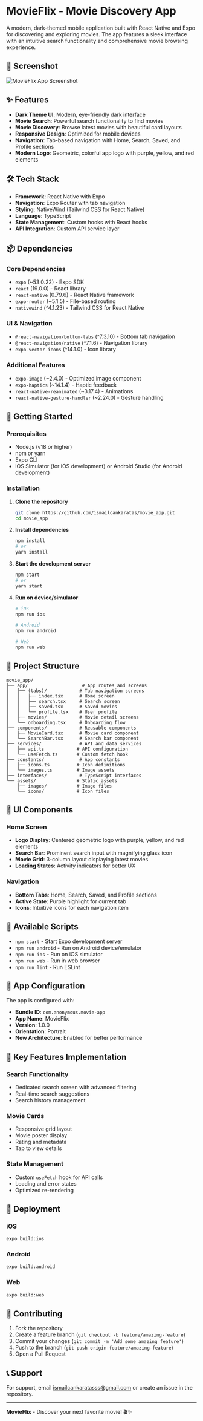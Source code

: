 # MovieFlix - Movie Discovery App

A modern, dark-themed mobile application built with React Native and Expo for discovering and exploring movies. The app features a sleek interface with an intuitive search functionality and comprehensive movie browsing experience.

## 📱 Screenshot

![MovieFlix App Screenshot](screen_shot_01.png)

## ✨ Features

- **Dark Theme UI**: Modern, eye-friendly dark interface
- **Movie Search**: Powerful search functionality to find movies
- **Movie Discovery**: Browse latest movies with beautiful card layouts
- **Responsive Design**: Optimized for mobile devices
- **Navigation**: Tab-based navigation with Home, Search, Saved, and Profile sections
- **Modern Logo**: Geometric, colorful app logo with purple, yellow, and red elements

## 🛠️ Tech Stack

- **Framework**: React Native with Expo
- **Navigation**: Expo Router with tab navigation
- **Styling**: NativeWind (Tailwind CSS for React Native)
- **Language**: TypeScript
- **State Management**: Custom hooks with React hooks
- **API Integration**: Custom API service layer

## 📦 Dependencies

### Core Dependencies
- `expo` (~53.0.22) - Expo SDK
- `react` (19.0.0) - React library
- `react-native` (0.79.6) - React Native framework
- `expo-router` (~5.1.5) - File-based routing
- `nativewind` (^4.1.23) - Tailwind CSS for React Native

### UI & Navigation
- `@react-navigation/bottom-tabs` (^7.3.10) - Bottom tab navigation
- `@react-navigation/native` (^7.1.6) - Navigation library
- `expo-vector-icons` (^14.1.0) - Icon library

### Additional Features
- `expo-image` (~2.4.0) - Optimized image component
- `expo-haptics` (~14.1.4) - Haptic feedback
- `react-native-reanimated` (~3.17.4) - Animations
- `react-native-gesture-handler` (~2.24.0) - Gesture handling

## 🚀 Getting Started

### Prerequisites
- Node.js (v18 or higher)
- npm or yarn
- Expo CLI
- iOS Simulator (for iOS development) or Android Studio (for Android development)

### Installation

1. **Clone the repository**
   ```bash
   git clone https://github.com/ismailcankaratas/movie_app.git
   cd movie_app
   ```

2. **Install dependencies**
   ```bash
   npm install
   # or
   yarn install
   ```

3. **Start the development server**
   ```bash
   npm start
   # or
   yarn start
   ```

4. **Run on device/simulator**
   ```bash
   # iOS
   npm run ios
   
   # Android
   npm run android
   
   # Web
   npm run web
   ```

## 📁 Project Structure

```
movie_app/
├── app/                    # App routes and screens
│   ├── (tabs)/            # Tab navigation screens
│   │   ├── index.tsx      # Home screen
│   │   ├── search.tsx     # Search screen
│   │   ├── saved.tsx      # Saved movies
│   │   └── profile.tsx    # User profile
│   ├── movies/            # Movie detail screens
│   └── onboarding.tsx     # Onboarding flow
├── components/            # Reusable components
│   ├── MovieCard.tsx      # Movie card component
│   └── SearchBar.tsx      # Search bar component
├── services/              # API and data services
│   ├── api.ts            # API configuration
│   └── useFetch.ts       # Custom fetch hook
├── constants/             # App constants
│   ├── icons.ts          # Icon definitions
│   └── images.ts         # Image assets
├── interfaces/            # TypeScript interfaces
└── assets/               # Static assets
    ├── images/           # Image files
    └── icons/            # Icon files
```

## 🎨 UI Components

### Home Screen
- **Logo Display**: Centered geometric logo with purple, yellow, and red elements
- **Search Bar**: Prominent search input with magnifying glass icon
- **Movie Grid**: 3-column layout displaying latest movies
- **Loading States**: Activity indicators for better UX

### Navigation
- **Bottom Tabs**: Home, Search, Saved, and Profile sections
- **Active State**: Purple highlight for current tab
- **Icons**: Intuitive icons for each navigation item

## 🔧 Available Scripts

- `npm start` - Start Expo development server
- `npm run android` - Run on Android device/emulator
- `npm run ios` - Run on iOS simulator
- `npm run web` - Run in web browser
- `npm run lint` - Run ESLint

## 📱 App Configuration

The app is configured with:
- **Bundle ID**: `com.anonymous.movie-app`
- **App Name**: MovieFlix
- **Version**: 1.0.0
- **Orientation**: Portrait
- **New Architecture**: Enabled for better performance

## 🎯 Key Features Implementation

### Search Functionality
- Dedicated search screen with advanced filtering
- Real-time search suggestions
- Search history management

### Movie Cards
- Responsive grid layout
- Movie poster display
- Rating and metadata
- Tap to view details

### State Management
- Custom `useFetch` hook for API calls
- Loading and error states
- Optimized re-rendering

## 🚀 Deployment

### iOS
```bash
expo build:ios
```

### Android
```bash
expo build:android
```

### Web
```bash
expo build:web
```

## 🤝 Contributing

1. Fork the repository
2. Create a feature branch (`git checkout -b feature/amazing-feature`)
3. Commit your changes (`git commit -m 'Add some amazing feature'`)
4. Push to the branch (`git push origin feature/amazing-feature`)
5. Open a Pull Request

## 📞 Support

For support, email ismailcankaratasss@gmail.com or create an issue in the repository.

---

**MovieFlix** - Discover your next favorite movie! 🎬✨
